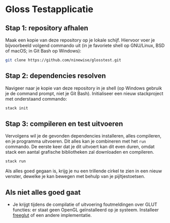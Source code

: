 # Gloss Testapplicatie

## Stap 1: repository afhalen

Maak een kopie van deze repository op je lokale schijf. Hiervoor voer je
bijvoorbeeld volgend commando uit (in je favoriete shell op GNU/Linux,
BSD of macOS; in Git Bash op Windows):

```sh
git clone https://github.com/ninewise/glosstest.git
```

## Stap 2: dependencies resolven

Navigeer naar je kopie van deze repository in je shell (op Windows
gebruik je de command prompt, niet je Git Bash). Initialiseer een nieuw
stackproject met onderstaand commando:

```sh
stack init
```

## Stap 3: compileren en test uitvoeren

Vervolgens wil je de gevonden dependencies installeren, alles
compileren, en je programma uitvoeren. Dit alles kan je combineren met
het `run` commando. De eerste keer dat je dit uitvoert kan dit even
duren, omdat stack een aantal grafische bibliotheken zal downloaden en
compileren.

```sh
stack run
```

Als alles goed gegaan is, krijg je nu een trillende cirkel te zien
in een nieuw venster, dewelke je kan bewegen met behulp van je
pijltjestoetsen.

## Als niet alles goed gaat

* Je krijgt tijdens de compilatie of uitvoering foutmeldingen over
  GLUT functies: er staat geen OpenGL geïnstalleerd op je systeem.
  Installeer [freeglut](http://freeglut.sourceforge.net/) of een andere
  implementatie.
